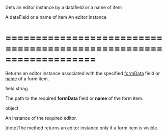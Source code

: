 <!--**
/*-------------------------------------------
    Auto-generated file. Do not modify.
-------------------------------------------

**-->
<!--d-->
Gets an editor instance by a datafield or a name of item
<!--/d-->
<!--p1d-->A dataField or a name of item<!--/p1d-->
<!--rd-->An editor instance<!--/rd-->
===================================================================
===================================================================

<!--shortDescription-->
Returns an editor instance associated with the specified [formData](/Documentation/ApiReference/UI_Widgets/dxForm/Configuration/#formData) field or [name](/Documentation/ApiReference/UI_Widgets/dxForm/Simple_Item/#name) of a form item.
<!--/shortDescription-->

<!--paramName1-->field<!--/paramName1-->
<!--paramType1-->string<!--/paramType1-->
<!--paramDescription1-->
The path to the required <b>formData</b> field or <b>name</b> of the form item.
<!--/paramDescription1-->

<!--returnType-->object<!--/returnType-->
<!--returnDescription-->
An instance of the required editor.
<!--/returnDescription-->

<!--fullDescription-->
[note]The method returns an editor instance only if a form item is visible.
<!--/fullDescription-->